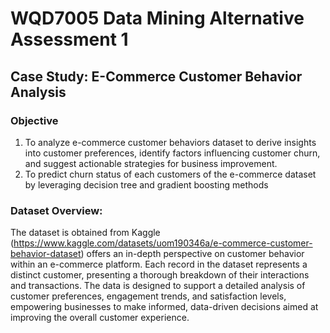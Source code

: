 # WQD7005 Data Mining Alternative Assessment 1
## Case Study: E-Commerce Customer Behavior Analysis

### Objective
1.	To analyze e-commerce customer behaviors dataset to derive insights into customer preferences, identify factors influencing customer churn, and suggest actionable strategies for business improvement.
2.	To predict churn status of each customers of the e-commerce dataset by leveraging decision tree and gradient boosting methods

### Dataset Overview:
The dataset is obtained from Kaggle (https://www.kaggle.com/datasets/uom190346a/e-commerce-customer-behavior-dataset) offers an in-depth perspective on customer behavior within an e-commerce platform. Each record in the dataset represents a distinct customer, presenting a thorough breakdown of their interactions and transactions. The data is designed to support a detailed analysis of customer preferences, engagement trends, and satisfaction levels, empowering businesses to make informed, data-driven decisions aimed at improving the overall customer experience.

